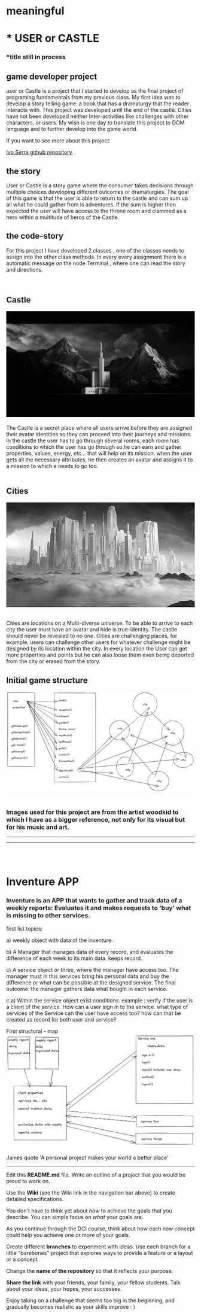 # meaningful


# * USER or CASTLE 
### *title still in process
## game developer project 

user or Castle is a project that I started to develop as the final project of programing fundamentals from my previous class. My first idea was to develop a story telling game: a book that has a dramaturgy that the reader interacts with. This project was developed until the end of the castle. Cities have not been developed neither Inter-activities like challenges with other characters, or users. My wish is one day to translate this project to DOM language and to further develop into the game world. 

If you want to see more about this project:

[Ivo Serra github repository](https://github.com/ivoserra/javaProject).

## the story
User or Castle is a story game where the consumer takes decisions through multiple choices developing different outcomes or dramaturgies. The goal of this game is that the user is able to return to the castle and can sum up all what he could gather from is adventures. If the sum is higher then expected the user will have access to the throne room and clammed as a hero within a multitude of heros of the Castle.

## the code-story

For this project I have developed 2 classes , one of the classes needs to assign into the other class methods.
In every every assignment there is a automatic message on the node Terminal , where one can read the story and directions. 


<br>

## Castle 
<img src ="./USERproject/castle.webp">
<br></br>
The Castle is a secret place where all users arrive before they are assigned their avatar identities so they can proceed into their journeys and missions. 
In the castle the user has to go through several rooms, each room has conditions to which the user has go through so he can earn and gather properties, values, energy, etc... that will help on its mission. when the user gets all the necessary attributes, he then creates an avatar and assigns it to a mission to which e needs to go too.  
<br></br>

## Cities
<img src="./USERproject/cities.jpg">
<br></br>

Cities are locations on a Multi-diverse universe.
To be able to arrive to each city the user must have an avatar and hide is true-identity. The castle  should never be revealed to no one.
Cities are challenging places, for example, users can challenge other users for whatever challenge might be designed by its location within the city. In every location the User can get more properties and points but he can also loose them even being deported from the city or erased from the story.

## Initial game structure 
<img src="./USERproject/userFirst.png">
<br></br>

### Images used for this project are from the artist woodkid to which I have as a bigger reference, not only for its visual but for his music and art.

---------------------------------------------------------------------------------------------------------------------------

***
<br></br>
# Inventure APP

### Inventure is an APP that wants to gather and track data of a weekly reports: Evaluates it and makes requests to 'buy' what is missing to other services. 


first list topics: 

a) weekly object with data of the inventure.

b) A Manager that manages data of every record, and evaluates the difference of each week to its main data. keeps record.

c) A service object or three,  where the manager have access too. The manager must in this services bring his personal data and buy the difference or what can be possible at the designed service. The final outcome: the manager gathers data what bought in each service.

c.a) Within the service object exist conditions. example : verify if the user is a client of the service. How can a user sign in to the service. what type of services of the Service can the user have access too? how can that be created as record for both user and service?

First structural - map
<img src="./inventureProject/inventureFirst.png">




James quote 'A personal project makes your world a better place'

---

Edit this **README.md** file. Write an outline of a project that you would be proud to work on. 

Use the **Wiki** (see the Wiki link in the navigation bar above) to create detailed specifications.

You don't have to think yet about _how_ to achieve the goals that you describe. You can simple focus on _what_ your goals are.

As you continue through the DCI course, think about how each new concept could help you achieve one or more of your goals.

Create different **branches** to experiment with ideas. Use each branch for a little "barebones" project that explores ways to provide a feature or a layout or a concept.

Change the **name of the repository** so that it reflects your purpose.

**Share the link** with your friends, your family, your fellow students. Talk about your ideas, your hopes, your successes.

Enjoy taking on a challenge that seems too big in the beginning, and gradually becomes realistic as your skills improve : )
